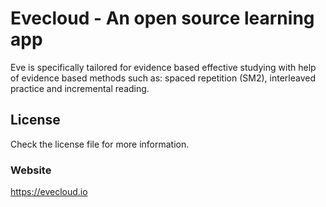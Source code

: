 # Evecloud - An open source learning app
Eve is specifically tailored for evidence based effective studying with help of evidence based methods such as: spaced repetition (SM2), interleaved practice and incremental reading.
## License
Check the license file for more information.

### Website
https://evecloud.io
